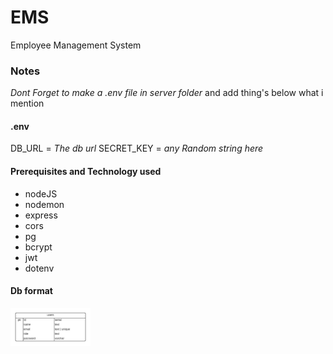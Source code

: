 # EMS
Employee Management System

### Notes
*Dont Forget to make a .env file in server folder*
and add thing's below what i mention
#### .env
 DB_URL = *The db url* 
 SECRET_KEY = *any Random string here*

#### Prerequisites and Technology used
- nodeJS
- nodemon
- express
- cors
- pg
- bcrypt
- jwt
- dotenv

#### Db format
<img src="https://github.com/Fazal2005/EMS/blob/main/Server/users-db.jpeg" width="128"/>
